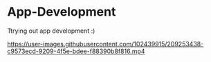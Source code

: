 # App-Development


Ttrying out app development :)


https://user-images.githubusercontent.com/102439915/209253438-c9573ecd-9209-4f5e-bdee-f88390b8f816.mp4

